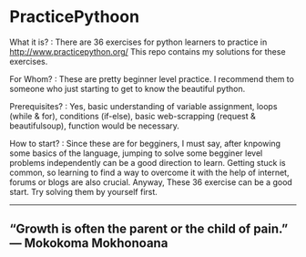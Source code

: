 # PracticePythoon

What it is? : There are 36 exercises for python learners to practice in http://www.practicepython.org/
              This repo contains my solutions for these exercises. 
              
For Whom? : These are pretty beginner level practice. 
            I recommend them to someone who just starting to get to know the beautiful python.

Prerequisites? : Yes, basic understanding of variable assignment, loops (while & for), conditions (if-else), basic web-scrapping (request                  & beautifulsoup), function would be necessary. 

How to start? : Since these are for begginers, I must say, after knpowing some basics of the language, jumping to solve some begginer                     level problems independently can be a good direction to learn. Getting stuck is common, so learning to find a way to                       overcome it with the help of internet, forums or blogs are also crucial. Anyway, These 36 exercise can be a good start.                   Try solving them by yourself first. 




----------------------------------------------------
“Growth is often the parent or the child of pain.”
― Mokokoma Mokhonoana
----------------------------------------------------
     

